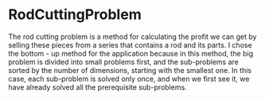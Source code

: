 # RodCuttingProblem
The rod cutting problem is a method for calculating the profit we can get by selling these pieces from a series that contains a rod and its parts.
I chose the bottom - up method for the application because in this method, the big problem is divided into small problems first, and the sub-problems are sorted by the number of dimensions, starting with the smallest one. In this case, each sub-problem is solved only once, and when we first see it, we have already solved all the prerequisite sub-problems.
